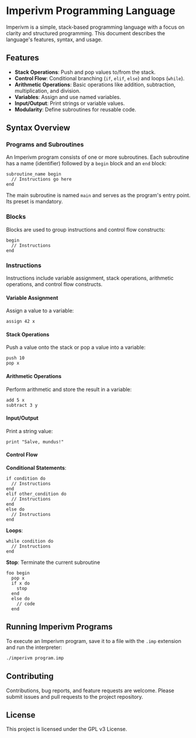 # Imperivm Programming Language

Imperivm is a simple, stack-based programming language with a focus on clarity and structured programming. This document describes the language's features, syntax, and usage.

## Features

- **Stack Operations**: Push and pop values to/from the stack.
- **Control Flow**: Conditional branching (`if`, `elif`, `else`) and loops (`while`).
- **Arithmetic Operations**: Basic operations like addition, subtraction, multiplication, and division.
- **Variables**: Assign and use named variables.
- **Input/Output**: Print strings or variable values.
- **Modularity**: Define subroutines for reusable code.

## Syntax Overview

### Programs and Subroutines
An Imperivm program consists of one or more subroutines. Each subroutine has a name (identifier) followed by a `begin` block and an `end` block:

```imperivm
subroutine_name begin
  // Instructions go here
end
```

The main subroutine is named `main` and serves as the program's entry point. Its preset is mandatory.

### Blocks
Blocks are used to group instructions and control flow constructs:

```imperivm
begin
  // Instructions
end
```

### Instructions
Instructions include variable assignment, stack operations, arithmetic operations, and control flow constructs.

#### Variable Assignment
Assign a value to a variable:
```imperivm
assign 42 x
```

#### Stack Operations
Push a value onto the stack or pop a value into a variable:
```imperivm
push 10
pop x
```

#### Arithmetic Operations
Perform arithmetic and store the result in a variable:
```imperivm
add 5 x
subtract 3 y
```

#### Input/Output
Print a string value:
```imperivm
print "Salve, mundus!"
```

#### Control Flow
**Conditional Statements**:
```imperivm
if condition do
  // Instructions
end
elif other_condition do
  // Instructions
end
else do
  // Instructions
end
```

**Loops**:
```imperivm
while condition do
  // Instructions
end
```

**Stop**:
Terminate the current subroutine
```imperivm
foo begin
  pop x
  if x do
    stop
  end 
  else do
    // code
  end

```

## Running Imperivm Programs
To execute an Imperivm program, save it to a file with the `.imp` extension and run the interpreter:

```bash
./imperivm program.imp
```

## Contributing
Contributions, bug reports, and feature requests are welcome. Please submit issues and pull requests to the project repository.

## License
This project is licensed under the GPL v3 License.

